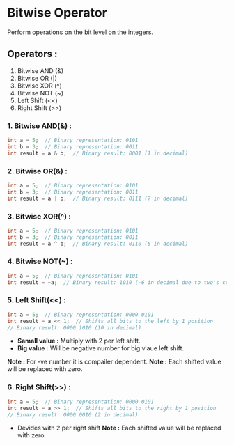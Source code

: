 # Bitwise Operator
Perform operations on the bit level on the integers.
## Operators :
1. Bitwise AND (&)
2. Bitwise OR (|)
3. Bitwise XOR (^)
4. Bitwise NOT (~)
5. Left Shift (<<)
6. Right Shift (>>)

### 1. Bitwise AND(&) :
```cpp
int a = 5;  // Binary representation: 0101
int b = 3;  // Binary representation: 0011
int result = a & b;  // Binary result: 0001 (1 in decimal)
```
### 2. Bitwise OR(&) :
```cpp
int a = 5;  // Binary representation: 0101
int b = 3;  // Binary representation: 0011
int result = a | b;  // Binary result: 0111 (7 in decimal)
```

### 3. Bitwise XOR(^) :
```cpp
int a = 5;  // Binary representation: 0101
int b = 3;  // Binary representation: 0011
int result = a ^ b;  // Binary result: 0110 (6 in decimal)
```

### 4. Bitwise NOT(~) :
```cpp
int a = 5;  // Binary representation: 0101
int result = ~a;  // Binary result: 1010 (-6 in decimal due to two's complement representation)
```

### 5. Left Shift(<<) :
```c++
int a = 5;  // Binary representation: 0000 0101
int result = a << 1;  // Shifts all bits to the left by 1 position
// Binary result: 0000 1010 (10 in decimal)
```
* **Samall value :** Multiply with 2 per left shift.
* **Big value :** Will be negative number for big vlaue left shift.

**Note :** For -ve number it is compailer dependent.
**Note :** Each shifted value will be replaced with zero.

### 6. Right Shift(>>) :
```c++
int a = 5;  // Binary representation: 0000 0101
int result = a >> 1;  // Shifts all bits to the right by 1 position
// Binary result: 0000 0010 (2 in decimal)
```
* Devides with 2 per right shift
**Note :** Each shifted value will be replaced with zero.





